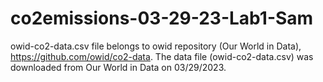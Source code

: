 # co2emissions-03-29-23-Lab1-Sam
owid-co2-data.csv file belongs to owid repository (Our World in Data), https://github.com/owid/co2-data. The data file (owid-co2-data.csv) was downloaded from Our World in Data on 03/29/2023.
